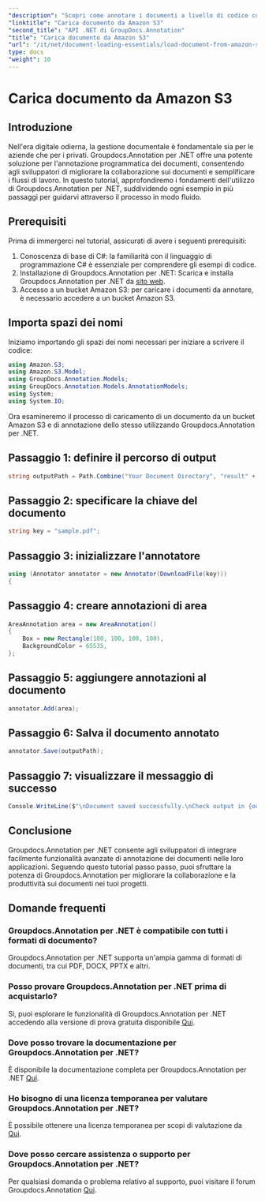 ```yaml
---
"description": "Scopri come annotare i documenti a livello di codice con Groupdocs.Annotation per .NET. Tutorial passo passo per un'integrazione perfetta."
"linktitle": "Carica documento da Amazon S3"
"second_title": "API .NET di GroupDocs.Annotation"
"title": "Carica documento da Amazon S3"
"url": "/it/net/document-loading-essentials/load-document-from-amazon-s3/"
type: docs
"weight": 10
---
```


# Carica documento da Amazon S3

## Introduzione
Nell'era digitale odierna, la gestione documentale è fondamentale sia per le aziende che per i privati. Groupdocs.Annotation per .NET offre una potente soluzione per l'annotazione programmatica dei documenti, consentendo agli sviluppatori di migliorare la collaborazione sui documenti e semplificare i flussi di lavoro. In questo tutorial, approfondiremo i fondamenti dell'utilizzo di Groupdocs.Annotation per .NET, suddividendo ogni esempio in più passaggi per guidarvi attraverso il processo in modo fluido.
## Prerequisiti
Prima di immergerci nel tutorial, assicurati di avere i seguenti prerequisiti:
1. Conoscenza di base di C#: la familiarità con il linguaggio di programmazione C# è essenziale per comprendere gli esempi di codice.
2. Installazione di Groupdocs.Annotation per .NET: Scarica e installa Groupdocs.Annotation per .NET da [sito web](https://releases.groupdocs.com/annotation/net/).
3. Accesso a un bucket Amazon S3: per caricare i documenti da annotare, è necessario accedere a un bucket Amazon S3.

## Importa spazi dei nomi
Iniziamo importando gli spazi dei nomi necessari per iniziare a scrivere il codice:

```csharp
using Amazon.S3;
using Amazon.S3.Model;
using GroupDocs.Annotation.Models;
using GroupDocs.Annotation.Models.AnnotationModels;
using System;
using System.IO;
```


Ora esamineremo il processo di caricamento di un documento da un bucket Amazon S3 e di annotazione dello stesso utilizzando Groupdocs.Annotation per .NET.
## Passaggio 1: definire il percorso di output
```csharp
string outputPath = Path.Combine("Your Document Directory", "result" + Path.GetExtension("input.pdf"));
```
## Passaggio 2: specificare la chiave del documento
```csharp
string key = "sample.pdf";
```
## Passaggio 3: inizializzare l'annotatore
```csharp
using (Annotator annotator = new Annotator(DownloadFile(key)))
{
```
## Passaggio 4: creare annotazioni di area
```csharp
AreaAnnotation area = new AreaAnnotation()
{
    Box = new Rectangle(100, 100, 100, 100),
    BackgroundColor = 65535,
};
```
## Passaggio 5: aggiungere annotazioni al documento
```csharp
annotator.Add(area);
```
## Passaggio 6: Salva il documento annotato
```csharp
annotator.Save(outputPath);
```
## Passaggio 7: visualizzare il messaggio di successo
```csharp
Console.WriteLine($"\nDocument saved successfully.\nCheck output in {outputPath}.");
```

## Conclusione
Groupdocs.Annotation per .NET consente agli sviluppatori di integrare facilmente funzionalità avanzate di annotazione dei documenti nelle loro applicazioni. Seguendo questo tutorial passo passo, puoi sfruttare la potenza di Groupdocs.Annotation per migliorare la collaborazione e la produttività sui documenti nei tuoi progetti.
## Domande frequenti
### Groupdocs.Annotation per .NET è compatibile con tutti i formati di documento?
Groupdocs.Annotation per .NET supporta un'ampia gamma di formati di documenti, tra cui PDF, DOCX, PPTX e altri.
### Posso provare Groupdocs.Annotation per .NET prima di acquistarlo?
Sì, puoi esplorare le funzionalità di Groupdocs.Annotation per .NET accedendo alla versione di prova gratuita disponibile [Qui](https://releases.groupdocs.com/).
### Dove posso trovare la documentazione per Groupdocs.Annotation per .NET?
È disponibile la documentazione completa per Groupdocs.Annotation per .NET [Qui](https://tutorials.groupdocs.com/annotation/net/).
### Ho bisogno di una licenza temporanea per valutare Groupdocs.Annotation per .NET?
È possibile ottenere una licenza temporanea per scopi di valutazione da [Qui](https://purchase.groupdocs.com/temporary-license/).
### Dove posso cercare assistenza o supporto per Groupdocs.Annotation per .NET?
Per qualsiasi domanda o problema relativo al supporto, puoi visitare il forum Groupdocs.Annotation [Qui](https://forum.groupdocs.com/c/annotation/10).